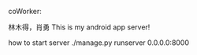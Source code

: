 
coWorker:

林木得，肖勇
This is my android app server!

how to start server
./manage.py runserver 0.0.0.0:8000

